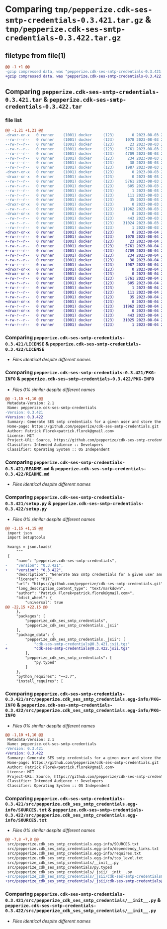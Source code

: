 # Comparing `tmp/pepperize.cdk-ses-smtp-credentials-0.3.421.tar.gz` & `tmp/pepperize.cdk-ses-smtp-credentials-0.3.422.tar.gz`

## filetype from file(1)

```diff
@@ -1 +1 @@
-gzip compressed data, was "pepperize.cdk-ses-smtp-credentials-0.3.421.tar", last modified: Thu Aug  3 22:24:58 2023, max compression
+gzip compressed data, was "pepperize.cdk-ses-smtp-credentials-0.3.422.tar", last modified: Fri Aug  4 23:05:45 2023, max compression
```

## Comparing `pepperize.cdk-ses-smtp-credentials-0.3.421.tar` & `pepperize.cdk-ses-smtp-credentials-0.3.422.tar`

### file list

```diff
@@ -1,21 +1,21 @@
-drwxr-xr-x   0 runner    (1001) docker     (123)        0 2023-08-03 22:24:58.221140 pepperize.cdk-ses-smtp-credentials-0.3.421/
--rw-r--r--   0 runner    (1001) docker     (123)     1078 2023-08-03 22:24:42.000000 pepperize.cdk-ses-smtp-credentials-0.3.421/LICENSE
--rw-r--r--   0 runner    (1001) docker     (123)       23 2023-08-03 22:24:42.000000 pepperize.cdk-ses-smtp-credentials-0.3.421/MANIFEST.in
--rw-r--r--   0 runner    (1001) docker     (123)     5761 2023-08-03 22:24:58.221140 pepperize.cdk-ses-smtp-credentials-0.3.421/PKG-INFO
--rw-r--r--   0 runner    (1001) docker     (123)     4709 2023-08-03 22:24:42.000000 pepperize.cdk-ses-smtp-credentials-0.3.421/README.md
--rw-r--r--   0 runner    (1001) docker     (123)      234 2023-08-03 22:24:42.000000 pepperize.cdk-ses-smtp-credentials-0.3.421/pyproject.toml
--rw-r--r--   0 runner    (1001) docker     (123)       38 2023-08-03 22:24:58.221140 pepperize.cdk-ses-smtp-credentials-0.3.421/setup.cfg
--rw-r--r--   0 runner    (1001) docker     (123)     1987 2023-08-03 22:24:42.000000 pepperize.cdk-ses-smtp-credentials-0.3.421/setup.py
-drwxr-xr-x   0 runner    (1001) docker     (123)        0 2023-08-03 22:24:58.217140 pepperize.cdk-ses-smtp-credentials-0.3.421/src/
-drwxr-xr-x   0 runner    (1001) docker     (123)        0 2023-08-03 22:24:58.221140 pepperize.cdk-ses-smtp-credentials-0.3.421/src/pepperize.cdk_ses_smtp_credentials.egg-info/
--rw-r--r--   0 runner    (1001) docker     (123)     5761 2023-08-03 22:24:58.000000 pepperize.cdk-ses-smtp-credentials-0.3.421/src/pepperize.cdk_ses_smtp_credentials.egg-info/PKG-INFO
--rw-r--r--   0 runner    (1001) docker     (123)      605 2023-08-03 22:24:58.000000 pepperize.cdk-ses-smtp-credentials-0.3.421/src/pepperize.cdk_ses_smtp_credentials.egg-info/SOURCES.txt
--rw-r--r--   0 runner    (1001) docker     (123)        1 2023-08-03 22:24:58.000000 pepperize.cdk-ses-smtp-credentials-0.3.421/src/pepperize.cdk_ses_smtp_credentials.egg-info/dependency_links.txt
--rw-r--r--   0 runner    (1001) docker     (123)      111 2023-08-03 22:24:58.000000 pepperize.cdk-ses-smtp-credentials-0.3.421/src/pepperize.cdk_ses_smtp_credentials.egg-info/requires.txt
--rw-r--r--   0 runner    (1001) docker     (123)       35 2023-08-03 22:24:58.000000 pepperize.cdk-ses-smtp-credentials-0.3.421/src/pepperize.cdk_ses_smtp_credentials.egg-info/top_level.txt
-drwxr-xr-x   0 runner    (1001) docker     (123)        0 2023-08-03 22:24:58.221140 pepperize.cdk-ses-smtp-credentials-0.3.421/src/pepperize_cdk_ses_smtp_credentials/
--rw-r--r--   0 runner    (1001) docker     (123)    11962 2023-08-03 22:24:42.000000 pepperize.cdk-ses-smtp-credentials-0.3.421/src/pepperize_cdk_ses_smtp_credentials/__init__.py
-drwxr-xr-x   0 runner    (1001) docker     (123)        0 2023-08-03 22:24:58.221140 pepperize.cdk-ses-smtp-credentials-0.3.421/src/pepperize_cdk_ses_smtp_credentials/_jsii/
--rw-r--r--   0 runner    (1001) docker     (123)      443 2023-08-03 22:24:42.000000 pepperize.cdk-ses-smtp-credentials-0.3.421/src/pepperize_cdk_ses_smtp_credentials/_jsii/__init__.py
--rw-r--r--   0 runner    (1001) docker     (123)    31024 2023-08-03 22:24:42.000000 pepperize.cdk-ses-smtp-credentials-0.3.421/src/pepperize_cdk_ses_smtp_credentials/_jsii/cdk-ses-smtp-credentials@0.3.421.jsii.tgz
--rw-r--r--   0 runner    (1001) docker     (123)        1 2023-08-03 22:24:42.000000 pepperize.cdk-ses-smtp-credentials-0.3.421/src/pepperize_cdk_ses_smtp_credentials/py.typed
+drwxr-xr-x   0 runner    (1001) docker     (123)        0 2023-08-04 23:05:45.423302 pepperize.cdk-ses-smtp-credentials-0.3.422/
+-rw-r--r--   0 runner    (1001) docker     (123)     1078 2023-08-04 23:05:30.000000 pepperize.cdk-ses-smtp-credentials-0.3.422/LICENSE
+-rw-r--r--   0 runner    (1001) docker     (123)       23 2023-08-04 23:05:30.000000 pepperize.cdk-ses-smtp-credentials-0.3.422/MANIFEST.in
+-rw-r--r--   0 runner    (1001) docker     (123)     5761 2023-08-04 23:05:45.423302 pepperize.cdk-ses-smtp-credentials-0.3.422/PKG-INFO
+-rw-r--r--   0 runner    (1001) docker     (123)     4709 2023-08-04 23:05:30.000000 pepperize.cdk-ses-smtp-credentials-0.3.422/README.md
+-rw-r--r--   0 runner    (1001) docker     (123)      234 2023-08-04 23:05:30.000000 pepperize.cdk-ses-smtp-credentials-0.3.422/pyproject.toml
+-rw-r--r--   0 runner    (1001) docker     (123)       38 2023-08-04 23:05:45.423302 pepperize.cdk-ses-smtp-credentials-0.3.422/setup.cfg
+-rw-r--r--   0 runner    (1001) docker     (123)     1987 2023-08-04 23:05:30.000000 pepperize.cdk-ses-smtp-credentials-0.3.422/setup.py
+drwxr-xr-x   0 runner    (1001) docker     (123)        0 2023-08-04 23:05:45.419302 pepperize.cdk-ses-smtp-credentials-0.3.422/src/
+drwxr-xr-x   0 runner    (1001) docker     (123)        0 2023-08-04 23:05:45.423302 pepperize.cdk-ses-smtp-credentials-0.3.422/src/pepperize.cdk_ses_smtp_credentials.egg-info/
+-rw-r--r--   0 runner    (1001) docker     (123)     5761 2023-08-04 23:05:45.000000 pepperize.cdk-ses-smtp-credentials-0.3.422/src/pepperize.cdk_ses_smtp_credentials.egg-info/PKG-INFO
+-rw-r--r--   0 runner    (1001) docker     (123)      605 2023-08-04 23:05:45.000000 pepperize.cdk-ses-smtp-credentials-0.3.422/src/pepperize.cdk_ses_smtp_credentials.egg-info/SOURCES.txt
+-rw-r--r--   0 runner    (1001) docker     (123)        1 2023-08-04 23:05:45.000000 pepperize.cdk-ses-smtp-credentials-0.3.422/src/pepperize.cdk_ses_smtp_credentials.egg-info/dependency_links.txt
+-rw-r--r--   0 runner    (1001) docker     (123)      111 2023-08-04 23:05:45.000000 pepperize.cdk-ses-smtp-credentials-0.3.422/src/pepperize.cdk_ses_smtp_credentials.egg-info/requires.txt
+-rw-r--r--   0 runner    (1001) docker     (123)       35 2023-08-04 23:05:45.000000 pepperize.cdk-ses-smtp-credentials-0.3.422/src/pepperize.cdk_ses_smtp_credentials.egg-info/top_level.txt
+drwxr-xr-x   0 runner    (1001) docker     (123)        0 2023-08-04 23:05:45.423302 pepperize.cdk-ses-smtp-credentials-0.3.422/src/pepperize_cdk_ses_smtp_credentials/
+-rw-r--r--   0 runner    (1001) docker     (123)    11962 2023-08-04 23:05:30.000000 pepperize.cdk-ses-smtp-credentials-0.3.422/src/pepperize_cdk_ses_smtp_credentials/__init__.py
+drwxr-xr-x   0 runner    (1001) docker     (123)        0 2023-08-04 23:05:45.423302 pepperize.cdk-ses-smtp-credentials-0.3.422/src/pepperize_cdk_ses_smtp_credentials/_jsii/
+-rw-r--r--   0 runner    (1001) docker     (123)      443 2023-08-04 23:05:30.000000 pepperize.cdk-ses-smtp-credentials-0.3.422/src/pepperize_cdk_ses_smtp_credentials/_jsii/__init__.py
+-rw-r--r--   0 runner    (1001) docker     (123)    31025 2023-08-04 23:05:30.000000 pepperize.cdk-ses-smtp-credentials-0.3.422/src/pepperize_cdk_ses_smtp_credentials/_jsii/cdk-ses-smtp-credentials@0.3.422.jsii.tgz
+-rw-r--r--   0 runner    (1001) docker     (123)        1 2023-08-04 23:05:30.000000 pepperize.cdk-ses-smtp-credentials-0.3.422/src/pepperize_cdk_ses_smtp_credentials/py.typed
```

### Comparing `pepperize.cdk-ses-smtp-credentials-0.3.421/LICENSE` & `pepperize.cdk-ses-smtp-credentials-0.3.422/LICENSE`

 * *Files identical despite different names*

### Comparing `pepperize.cdk-ses-smtp-credentials-0.3.421/PKG-INFO` & `pepperize.cdk-ses-smtp-credentials-0.3.422/PKG-INFO`

 * *Files 0% similar despite different names*

```diff
@@ -1,10 +1,10 @@
 Metadata-Version: 2.1
 Name: pepperize.cdk-ses-smtp-credentials
-Version: 0.3.421
+Version: 0.3.422
 Summary: Generate SES smtp credentials for a given user and store the credentials in a SecretsManager Secret.
 Home-page: https://github.com/pepperize/cdk-ses-smtp-credentials.git
 Author: Patrick Florek<patrick.florek@gmail.com>
 License: MIT
 Project-URL: Source, https://github.com/pepperize/cdk-ses-smtp-credentials.git
 Classifier: Intended Audience :: Developers
 Classifier: Operating System :: OS Independent
```

### Comparing `pepperize.cdk-ses-smtp-credentials-0.3.421/README.md` & `pepperize.cdk-ses-smtp-credentials-0.3.422/README.md`

 * *Files identical despite different names*

### Comparing `pepperize.cdk-ses-smtp-credentials-0.3.421/setup.py` & `pepperize.cdk-ses-smtp-credentials-0.3.422/setup.py`

 * *Files 0% similar despite different names*

```diff
@@ -1,15 +1,15 @@
 import json
 import setuptools
 
 kwargs = json.loads(
     """
 {
     "name": "pepperize.cdk-ses-smtp-credentials",
-    "version": "0.3.421",
+    "version": "0.3.422",
     "description": "Generate SES smtp credentials for a given user and store the credentials in a SecretsManager Secret.",
     "license": "MIT",
     "url": "https://github.com/pepperize/cdk-ses-smtp-credentials.git",
     "long_description_content_type": "text/markdown",
     "author": "Patrick Florek<patrick.florek@gmail.com>",
     "bdist_wheel": {
         "universal": true
@@ -22,15 +22,15 @@
     },
     "packages": [
         "pepperize_cdk_ses_smtp_credentials",
         "pepperize_cdk_ses_smtp_credentials._jsii"
     ],
     "package_data": {
         "pepperize_cdk_ses_smtp_credentials._jsii": [
-            "cdk-ses-smtp-credentials@0.3.421.jsii.tgz"
+            "cdk-ses-smtp-credentials@0.3.422.jsii.tgz"
         ],
         "pepperize_cdk_ses_smtp_credentials": [
             "py.typed"
         ]
     },
     "python_requires": "~=3.7",
     "install_requires": [
```

### Comparing `pepperize.cdk-ses-smtp-credentials-0.3.421/src/pepperize.cdk_ses_smtp_credentials.egg-info/PKG-INFO` & `pepperize.cdk-ses-smtp-credentials-0.3.422/src/pepperize.cdk_ses_smtp_credentials.egg-info/PKG-INFO`

 * *Files 0% similar despite different names*

```diff
@@ -1,10 +1,10 @@
 Metadata-Version: 2.1
 Name: pepperize.cdk-ses-smtp-credentials
-Version: 0.3.421
+Version: 0.3.422
 Summary: Generate SES smtp credentials for a given user and store the credentials in a SecretsManager Secret.
 Home-page: https://github.com/pepperize/cdk-ses-smtp-credentials.git
 Author: Patrick Florek<patrick.florek@gmail.com>
 License: MIT
 Project-URL: Source, https://github.com/pepperize/cdk-ses-smtp-credentials.git
 Classifier: Intended Audience :: Developers
 Classifier: Operating System :: OS Independent
```

### Comparing `pepperize.cdk-ses-smtp-credentials-0.3.421/src/pepperize.cdk_ses_smtp_credentials.egg-info/SOURCES.txt` & `pepperize.cdk-ses-smtp-credentials-0.3.422/src/pepperize.cdk_ses_smtp_credentials.egg-info/SOURCES.txt`

 * *Files 0% similar despite different names*

```diff
@@ -7,8 +7,8 @@
 src/pepperize.cdk_ses_smtp_credentials.egg-info/SOURCES.txt
 src/pepperize.cdk_ses_smtp_credentials.egg-info/dependency_links.txt
 src/pepperize.cdk_ses_smtp_credentials.egg-info/requires.txt
 src/pepperize.cdk_ses_smtp_credentials.egg-info/top_level.txt
 src/pepperize_cdk_ses_smtp_credentials/__init__.py
 src/pepperize_cdk_ses_smtp_credentials/py.typed
 src/pepperize_cdk_ses_smtp_credentials/_jsii/__init__.py
-src/pepperize_cdk_ses_smtp_credentials/_jsii/cdk-ses-smtp-credentials@0.3.421.jsii.tgz
+src/pepperize_cdk_ses_smtp_credentials/_jsii/cdk-ses-smtp-credentials@0.3.422.jsii.tgz
```

### Comparing `pepperize.cdk-ses-smtp-credentials-0.3.421/src/pepperize_cdk_ses_smtp_credentials/__init__.py` & `pepperize.cdk-ses-smtp-credentials-0.3.422/src/pepperize_cdk_ses_smtp_credentials/__init__.py`

 * *Files identical despite different names*

